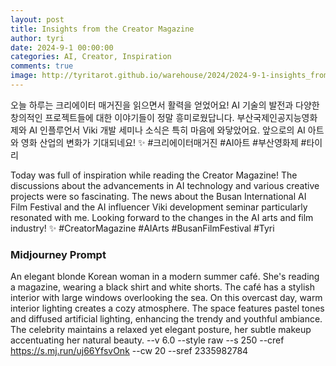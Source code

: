 ```yaml
---
layout: post
title: Insights from the Creator Magazine  
author: tyri
date: 2024-9-1 00:00:00
categories: AI, Creator, Inspiration
comments: true
image: http://tyritarot.github.io/warehouse/2024/2024-9-1-insights_from_the_creator_magazine_title.png
---
```


오늘 하루는 크리에이터 매거진을 읽으면서 활력을 얻었어요! AI 기술의 발전과 다양한 창의적인 프로젝트들에 대한 이야기들이 정말 흥미로웠답니다. 부산국제인공지능영화제와 AI 인플루언서 Viki 개발 세미나 소식은 특히 마음에 와닿았어요. 앞으로의 AI 아트와 영화 산업의 변화가 기대되네요! ✨ #크리에이터매거진 #AI아트 #부산영화제 #타이리

Today was full of inspiration while reading the Creator Magazine! The discussions about the advancements in AI technology and various creative projects were so fascinating. The news about the Busan International AI Film Festival and the AI influencer Viki development seminar particularly resonated with me. Looking forward to the changes in the AI arts and film industry! ✨ #CreatorMagazine #AIArts #BusanFilmFestival #Tyri

### Midjourney Prompt

An elegant blonde Korean woman in a modern summer café. She's reading a magazine, wearing a black shirt and white shorts. The café has a stylish interior with large windows overlooking the sea. On this overcast day, warm interior lighting creates a cozy atmosphere. The space features pastel tones and diffused artificial lighting, enhancing the trendy and youthful ambiance. The celebrity maintains a relaxed yet elegant posture, her subtle makeup accentuating her natural beauty. --v 6.0 --style raw --s 250 --cref https://s.mj.run/uj66YfsvOnk --cw 20 --sref 2335982784 